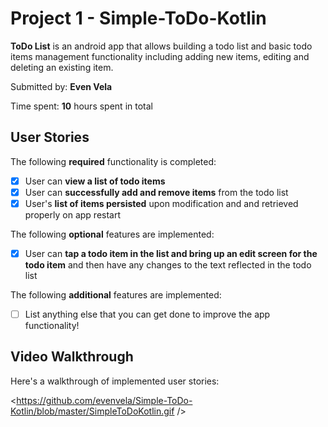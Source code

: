 # Project 1 - Simple-ToDo-Kotlin

**ToDo List** is an android app that allows building a todo list and basic todo items management functionality including adding new items, editing and deleting an existing item.

Submitted by: **Even Vela**

Time spent: **10** hours spent in total

## User Stories

The following **required** functionality is completed:

* [X] User can **view a list of todo items**
* [X] User can **successfully add and remove items** from the todo list
* [X] User's **list of items persisted** upon modification and and retrieved properly on app restart

The following **optional** features are implemented:

* [X] User can **tap a todo item in the list and bring up an edit screen for the todo item** and then have any changes to the text reflected in the todo list

The following **additional** features are implemented:

* [ ] List anything else that you can get done to improve the app functionality!

## Video Walkthrough

Here's a walkthrough of implemented user stories:

<https://github.com/evenvela/Simple-ToDo-Kotlin/blob/master/SimpleToDoKotlin.gif />
